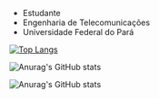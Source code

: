 - Estudante
- Engenharia de Telecomunicações
- Universidade Federal do Pará

[![Top Langs](https://stats-biel-code.vercel.app/api/top-langs/?username=gabrielfariasnunes&hide_progress=false&locale=pt-BR)](https://github.com/anuraghazra/github-readme-stats)

![Anurag's GitHub stats](https://user-images.githubusercontent.com/5713670/87202985-820dcb80-c2b6-11ea-9f56-7ec461c497c3.gif
)

![Anurag's GitHub stats](https://stats-biel-code.vercel.app/api?username=gabrielfariasnunes&show_icons=true&locale=pt-BR)

